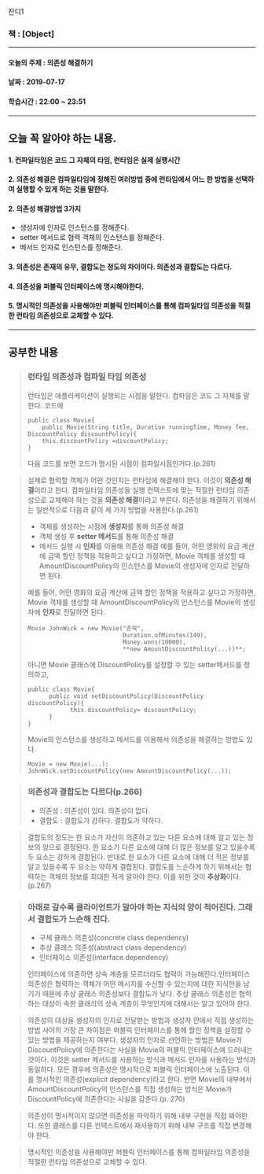 잔디1
### 책 : [Object]                                              
___
#### 오늘의 주제 : 의존성 해결하기
#### 날짜 : 2019-07-17
#### 학습시간 : 22:00 ~ 23:51
___
## 오늘 꼭 알아야 하는 내용.
#### 1. 컨파일타임은 코드 그 자체의 타임, 런타임은 실제 실행시간
#### 2. 의존성 해결은 컴파일타임에 정해진 여러방법 중에 런타임에서 어느 한 방법을 선택하여 실행할 수 있게 하는 것을 말한다.
#### 2. 의존성 해결방법 3가지
  * 생성자에 인자로 인스턴스를 정해준다.
  * setter 메서드로 협력 객체의 인스턴스를 정해준다.
  * 메서드 인자로 인스턴스를 정해준다.
#### 3. 의존성은 존재의 유무, 결합도는 정도의 차이이다. 의존성과 결합도는 다르다.
#### 4. 의존성을 퍼블릭 인터페이스에 명시해야한다.
#### 5. 명시적인 의존성을 사용해야만 퍼블릭 인터페이스를 통해 컴파일타임 의존성을 적절한 런타임 의존성으로 교체할 수 있다.


___
## 공부한 내용
> ### 런타임 의존성과 컴파일 타임 의존성
> 런타임은 애플리케이션이 실행되는 시점을 말한다. 컴파일은 코드 그 자체를 말한다. 코드에 
> ```
> public class Movie{
>     public Movie(String title, Duration runningTime, Money fee, DiscountPolicy discountPolicy){
>     this.discountPolicy =discountPolicy;
> }
> ```
> 다음 코드를 보면 코드가 명시된 시점이 컴파일시점인거다.(p.261)


> 실제로 협력할 객체가 어떤 것인지는 런타임에 해결해야 한다. 이것이 **의존성 해결**이라고 한다. 컴파일타임 의존성을 실행 컨텍스트에 맞는 적절한 런타임 의존성으로 교체해야 하는 것을 **의존성 해결**이라고 부른다. 의존성을 해결하기 위해서는 일반적으로 다음과 같이 세 가지 방법을 사용한다.(p.261)
> * 객체를 생성하는 시점에 **생성자**를 통해 의존성 해결
> * 객체 생성 후 **setter 메서드**를 통해 의존성 해결
> * 메서드 실행 시 **인자**를 이용해 의존성 해결
>  예를 들어, 어떤 영화의 요금 계산에 금액 할인 정책을 적용하고 싶다고 가정하면, Movie 객체를 생성할 때 AmountDiscountPolicy의 인스턴스를 Movie의 생성자에 인자로 전달하면 된다.
>  
> 예를 들어, 어떤 영화의 요금 계산에 금액 할인 정책을 적용하고 싶다고 가정하면, Movie 객체를 생성할 때 AmountDiscountPolicy의 인스턴스를 Movie의 생성자에 **인자**로 전달하면 된다.
>  ```
>  Movie JohnWick = new Movie("존윅",
>                             Duration.ofMinutes(149),
>                             Money.wons(10000),
>                             **new AmountDiscountPolicy(...))**;
>  ```
>  아니면
>  Movie 클래스에 DiscountPolicy를 설정할 수 있는 setter메서드를 정의하고,
>  ```
>  public class Movie{
>        public void setDiscountPolicy(DiscountPolicy discountPolicy){
>              this.discountPolicy= discountPolicy;
>        }
>  }
>  ```
>  Movie의 인스턴스를 생성하고 메서드를 이용해서 의존성을 해결하는 방법도 있다.
> ```
> Movie = new Movie(...);
> JohnWick.setDiscountPolicy(new AmountDiscountPolicy(...));
> ```

> ### 의존성과 결합도는 다르다(p.266)
> * 의존성 : 의존성이 있다. 의존성이 없다.
> * 결합도  : 결합도가 강하다. 결합도가 약하다.

> 결합도의 정도는 한 요소가 자신이 의존하고 있는 다른 요소에 대해 알고 있는 정보의 양으로 결정된다. 한 요소가 다른 요소에 대해 더 많은 정보를 알고 있을수록 두 요소는 강하게 결합된다. 반대로 한 요소가 다른 요소에 대해 더 적은 정보를 알고 있을수록 두 요소는 약하게 결합된다. 결합도를 느슨하게 하기 위해서는 협력하는 객체의 정보를 최대한 적게 알아야 한다. 이를 위한 것이 **추상화**이다.(p.267)


> ### 아래로 갈수록 클라이언트가 알아야 하는 지식의 양이 적어진다. 그래서 결합도가 느슨해 진다.
> * 구체 클래스 의존성(concrete class dependency)
> * 추상 클래스 의존성(abstract class dependency)
> * 인터페이스 의존성(interface dependency)
> 
> 인터페이스에 의존하면 상속 계층을 모르더라도 협력이 가능해진다.인터페이스 의존성은 협력하는 객체가 어떤 메시지를 수신할 수 있는지에 대한 지식만을 남기기 때문에 추상 클래스 의존성보다 결합도가 낮다. 추상 클래스 의존성은 협력하는 대상이 속한 클래싀의 상속 계층이 무엇인지에 대해서는 알고 있어야 한다.


> 의존성의 대상을 생성자의 인자로 전달받는 방법과 생성자 안에서 직접 생성하는 방법 사이의 가장 큰 차이점은 퍼블릭 인터페이스를 통해 할인 정책을 설정할 수 있는 방법을 제공하는지 여부다. 생성자의 인자로 선언하는 방법은 Movie가 DiscountPolicy에 의존한다는 사실을 Movie의 퍼블릭 인터페이스에 드러내는 것이다. 이것은 setter 메서드를 사용하는 방식과 메서드 인자를 사용하는 방식과 동일하다. 모든 경우에 의존성은 명시적으로 퍼블릭 인터페이스에 노출된다. 이를 명시적인 의존성(explicit dependency)라고 한다. 반면 Movie의 내부에서 AmountDiscountPolicy의 인스턴스를 직접 생성하는 방식은 Movie가 DiscountPolicy에 의존한다는 사실을 감춘다.(p. 270)


>의존성이 명시적이지 않으면 의존성을 파악하기 위해 내부 구현을 직접 봐야한다. 또한 클래스를 다른 컨텍스트에서 재사용하기 위해 내부 구조를 직접 변경해야 한다.

> 명시적인 의존성을 사용해야만 퍼블릭 인터페이스를 통해 컴파일타임 의존성을 적절한 런타임 의존성으로 교체할 수 있다.
